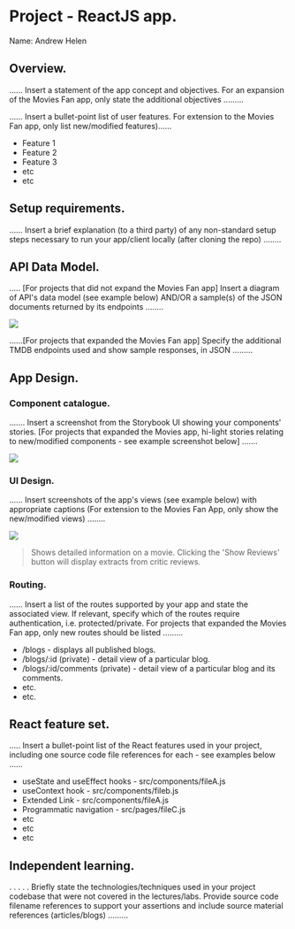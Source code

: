 # Project - ReactJS app.

Name: Andrew Helen

## Overview.
...... Insert a statement of the app concept and objectives. For an expansion of the Movies Fan app, only state the additional objectives .........


...... Insert a bullet-point list of user features. For extension to the Movies Fan app, only list new/modified features)...... 
 
 + Feature 1
 + Feature 2
 + Feature 3
 + etc
 + etc

## Setup requirements.

...... Insert a brief explanation (to a third party) of any non-standard setup steps necessary to run your app/client locally (after cloning the repo) ........

## API Data Model.

..... [For projects that did not expand the Movies Fan app] Insert a diagram of API's data model (see example below) AND/OR a sample(s) of the JSON documents returned by its endpoints ........

![][model]

......[For projects that expanded the Movies Fan app] Specify the additional TMDB endpoints used and show sample responses, in JSON .........

## App Design.

### Component catalogue.

....... Insert a screenshot from the Storybook UI showing your components' stories. [For projects that expanded the Movies app, hi-light stories relating to new/modified components - see example screenshot below] .......

![][stories]

### UI Design.

...... Insert screenshots of the app's views (see example below) with appropriate captions (For extension to the Movies Fan App, only show the new/modified views) ........

![][view]
>Shows detailed information on a movie. Clicking the 'Show Reviews' button will display extracts from critic reviews.

### Routing.

...... Insert a list of the routes supported by your app and state the associated view. If relevant, specify which of the routes require authentication, i.e. protected/private. For projects that expanded the Movies Fan app, only new routes should be listed ......... 

+ /blogs - displays all published blogs.
+ /blogs/:id (private) - detail view of a particular blog.
+ /blogs/:id/comments (private) - detail view of a particular blog and its comments.
+ etc.
+ etc.

## React feature set.

..... Insert a bullet-point list of the React features used in your project, including one source code file references for each - see examples below ......

+ useState and useEffect hooks - src/components/fileA.js
+ useContext hook - src/components/fileb.js
+ Extended Link - src/components/fileA.js
+ Programmatic navigation - src/pages/fileC.js
+ etc
+ etc
+ etc

## Independent learning.

. . . . . Briefly state the technologies/techniques used in your project codebase that were not covered in the lectures/labs. Provide source code filename references to support your assertions and include source material references (articles/blogs) ......... 


[model]: ./data.jpg
[view]: ./view.png
[stories]: ./storybook.png